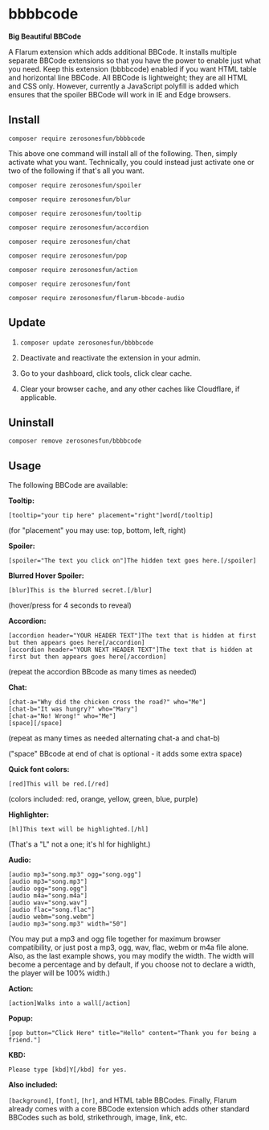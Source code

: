 # bbbbcode
**Big Beautiful BBCode**

A Flarum extension which adds additional BBCode. It installs multiple separate BBCode extensions so that you have the power to enable just what you need. Keep this extension (bbbbcode) enabled if you want HTML table and horizontal line BBCode. All BBCode is lightweight; they are all HTML and CSS only. However, currently a JavaScript polyfill is added which ensures that the spoiler BBCode will work in IE and Edge browsers.

## Install

`composer require zerosonesfun/bbbbcode`

This above one command will install all of the following. Then, simply activate what you want. Technically, you could instead just activate one or two of the following if that's all you want.

~~~
composer require zerosonesfun/spoiler

composer require zerosonesfun/blur

composer require zerosonesfun/tooltip

composer require zerosonesfun/accordion

composer require zerosonesfun/chat

composer require zerosonesfun/pop

composer require zerosonesfun/action

composer require zerosonesfun/font

composer require zerosonesfun/flarum-bbcode-audio
~~~

## Update

1) `composer update zerosonesfun/bbbbcode`

2) Deactivate and reactivate the extension in your admin.

3) Go to your dashboard, click tools, click clear cache.

4) Clear your browser cache, and any other caches like Cloudflare, if applicable.

## Uninstall

`composer remove zerosonesfun/bbbbcode`

## Usage

The following BBCode are available:

**Tooltip:** 

`[tooltip="your tip here" placement="right"]word[/tooltip]`

(for "placement" you may use: top, bottom, left, right)

**Spoiler:** 

`[spoiler="The text you click on"]The hidden text goes here.[/spoiler]`

**Blurred Hover Spoiler:**

`[blur]This is the blurred secret.[/blur]`

(hover/press for 4 seconds to reveal)

**Accordion:**
~~~
[accordion header="YOUR HEADER TEXT"]The text that is hidden at first but then appears goes here[/accordion]
[accordion header="YOUR NEXT HEADER TEXT"]The text that is hidden at first but then appears goes here[/accordion]
~~~
(repeat the accordion BBcode as many times as needed)

**Chat:**
~~~
[chat-a="Why did the chicken cross the road?" who="Me"]
[chat-b="It was hungry?" who="Mary"]
[chat-a="No! Wrong!" who="Me"]
[space][/space]
~~~
(repeat as many times as needed alternating chat-a and chat-b)

("space" BBcode at end of chat is optional - it adds some extra space)

**Quick font colors:**

`[red]This will be red.[/red]`

(colors included: red, orange, yellow, green, blue, purple)

**Highlighter:**

`[hl]This text will be highlighted.[/hl]`

(That's a "L" not a one; it's hl for highlight.)

**Audio:**
~~~
[audio mp3="song.mp3" ogg="song.ogg"]
[audio mp3="song.mp3"]
[audio ogg="song.ogg"]
[audio m4a="song.m4a"]
[audio wav="song.wav"]
[audio flac="song.flac"]
[audio webm="song.webm"]
[audio mp3="song.mp3" width="50"]
~~~
(You may put a mp3 and ogg file together for maximum browser compatibility, or just post a mp3, ogg, wav, flac, webm or m4a file alone. Also, as the last example shows, you may modify the width. The width will become a percentage and by default, if you choose not to declare a width, the player will be 100% width.)

**Action:** 

`[action]Walks into a wall[/action]`

**Popup:** 

`[pop button="Click Here" title="Hello" content="Thank you for being a friend."]`

**KBD:**

`Please type [kbd]Y[/kbd] for yes.`

**Also included:**

`[background]`, `[font]`, `[hr]`, and HTML table BBCodes. Finally, Flarum already comes with a core BBCode extension which adds other standard BBCodes such as bold, strikethrough, image, link, etc.
